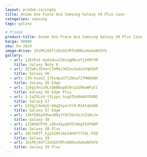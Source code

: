 ```yaml
---
layout: produk-casinghp
title: Anime One Piece Ace Samsung Galaxy S9 Plus Case
categories: samsung
tags: galaxy

# Produk
product-title: Anime One Piece Ace Samsung Galaxy S9 Plus Case
harga: 90000
sku: hn-2024
image-drive: 1EsPKj8dfl2OzG5fRTnODRuv6ekoNYGYb
gallery:
  - url: 1263PaI-dyAiHxxCS6iGgMDzoYjbVM7VM
    title: Galaxy Note 8
  - url: 1E7wKc35VerCTmMGi3AZas3w4LbYqH3eP
    title: Galaxy S6
  - url: 1fD-hazoZ_17kn4pzU7I2NswTZfMHEKNX
    title: Galaxy S6 Edge
  - url: 1j6gi9niv9LxQAW8apB39rp2UhKwWFyCC
    title: Galaxy S6 Edge Plus
  - url: 1-1aZVLsV-tSLypz_hsghTknRm04YOGRD
    title: Galaxy S7
  - url: 1S3gjCXw4yU-6AqZnyosVrH-MiAtqhmQ6
    title: Galaxy S7 Edge
  - url: 13kYZ8by93hwiB0yYfUC55vSxJn31WvJv
    title: Galaxy S8
  - url: 1JZAhHCPY0_i8OvXAyqhFDlNGgFEXP90P
    title: Galaxy S8 Plus
  - url: 1QCYoRTf_kjpV1HYi6oI4H4f7ftdL-PIQ
    title: Galaxy S9
  - url: 1EsPKj8dfl2OzG5fRTnODRuv6ekoNYGYb
    title: Galaxy S9 Plus
---
```

